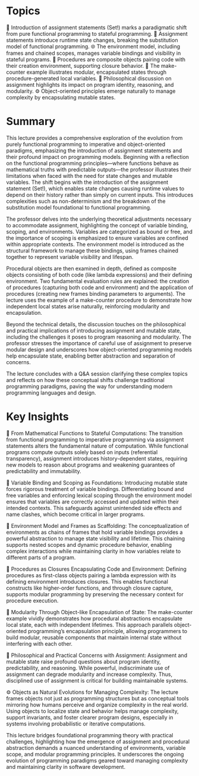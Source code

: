 # Topics

🧩 Introduction of assignment statements (Set!) marks a paradigmatic shift from pure functional programming to stateful programming.
🔄 Assignment statements introduce runtime state changes, breaking the substitution model of functional programming.
🌐 The environment model, including frames and chained scopes, manages variable bindings and visibility in stateful programs.
🤖 Procedures are composite objects pairing code with their creation environment, supporting closure behavior.
🎯 The make-counter example illustrates modular, encapsulated states through procedure-generated local variables.
🧠 Philosophical discussion on assignment highlights its impact on program identity, reasoning, and modularity.
⚙️ Object-oriented principles emerge naturally to manage complexity by encapsulating mutable states.

# Summary

This lecture provides a comprehensive exploration of the evolution from purely functional programming to imperative and object-oriented paradigms, emphasizing the introduction of assignment statements and their profound impact on programming models. Beginning with a reflection on the functional programming principles—where functions behave as mathematical truths with predictable outputs—the professor illustrates their limitations when faced with the need for state changes and mutable variables. The shift begins with the introduction of the assignment statement (Set!), which enables state changes causing runtime values to depend on their history rather than simply on current inputs. This introduces complexities such as non-determinism and the breakdown of the substitution model foundational to functional programming.

The professor delves into the underlying theoretical adjustments necessary to accommodate assignment, highlighting the concept of variable binding, scoping, and environments. Variables are categorized as bound or free, and the importance of scoping is emphasized to ensure variables are confined within appropriate contexts. The environment model is introduced as the structural framework to manage these bindings, using frames chained together to represent variable visibility and lifespan.

Procedural objects are then examined in depth, defined as composite objects consisting of both code (like lambda expressions) and their defining environment. Two fundamental evaluation rules are explained: the creation of procedures (capturing both code and environment) and the application of procedures (creating new frames binding parameters to arguments). The lecture uses the example of a make-counter procedure to demonstrate how independent local states arise naturally, reinforcing modularity and encapsulation.

Beyond the technical details, the discussion touches on the philosophical and practical implications of introducing assignment and mutable state, including the challenges it poses to program reasoning and modularity. The professor stresses the importance of careful use of assignment to preserve modular design and underscores how object-oriented programming models help encapsulate state, enabling better abstraction and separation of concerns.

The lecture concludes with a Q&A session clarifying these complex topics and reflects on how these conceptual shifts challenge traditional programming paradigms, paving the way for understanding modern programming languages and design.


# Key Insights

🧮 From Mathematical Functions to Stateful Computations: The transition from functional programming to imperative programming via assignment statements alters the fundamental nature of computation. While functional programs compute outputs solely based on inputs (referential transparency), assignment introduces history-dependent states, requiring new models to reason about programs and weakening guarantees of predictability and immutability.

🔐 Variable Binding and Scoping as Foundations: Introducing mutable state forces rigorous treatment of variable bindings. Differentiating bound and free variables and enforcing lexical scoping through the environment model ensures that variables are correctly accessed and updated within their intended contexts. This safeguards against unintended side effects and name clashes, which become critical in larger programs.

🌲 Environment Model and Frames as Scaffolding: The conceptualization of environments as chains of frames that hold variable bindings provides a powerful abstraction to manage state visibility and lifetime. This chaining supports nested scopes and dynamic procedure behavior, enabling complex interactions while maintaining clarity in how variables relate to different parts of a program.

🧩 Procedures as Closures Encapsulating Code and Environment: Defining procedures as first-class objects pairing a lambda expression with its defining environment introduces closures. This enables functional constructs like higher-order functions, and through closure capture, supports modular programming by preserving the necessary context for procedure execution.

🔄 Modularity Through Object-like Encapsulation of State: The make-counter example vividly demonstrates how procedural abstractions encapsulate local state, each with independent lifetimes. This approach parallels object-oriented programming’s encapsulation principle, allowing programmers to build modular, reusable components that maintain internal state without interfering with each other.

🧠 Philosophical and Practical Concerns with Assignment: Assignment and mutable state raise profound questions about program identity, predictability, and reasoning. While powerful, indiscriminate use of assignment can degrade modularity and increase complexity. Thus, disciplined use of assignment is critical for building maintainable systems.

⚙️ Objects as Natural Evolutions for Managing Complexity: The lecture frames objects not just as programming structures but as conceptual tools mirroring how humans perceive and organize complexity in the real world. Using objects to localize state and behavior helps manage complexity, support invariants, and foster clearer program designs, especially in systems involving probabilistic or iterative computations.

This lecture bridges foundational programming theory with practical challenges, highlighting how the emergence of assignment and procedural abstraction demands a nuanced understanding of environments, variable scope, and modular programming principles. It underscores the ongoing evolution of programming paradigms geared toward managing complexity and maintaining clarity in software development.